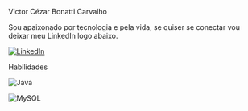 Victor Cézar Bonatti Carvalho

Sou apaixonado por tecnologia e pela vida, se quiser se conectar
vou deixar meu LinkedIn logo abaixo.


[![LinkedIn](https://img.shields.io/badge/LinkedIn-000?style=for-the-badge&logo=linkedin&logoColor=0E76A8)](https://www.linkedin.com/in/victor-c%C3%A9zar-bonatti-carvalho-388199215/)


Habilidades

![Java](https://img.shields.io/badge/Java-000?style=for-the-badge&logo=java)

![MySQL](https://img.shields.io/badge/mysql-%2300f.svg?style=for-the-badge&logo=mysql&logoColor=white)